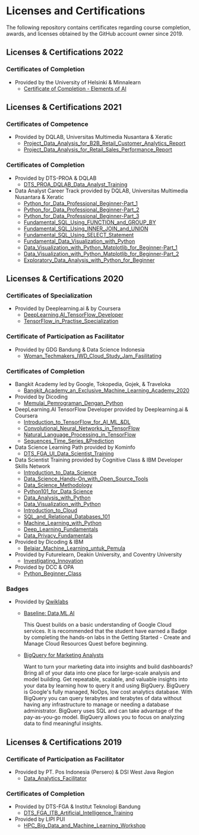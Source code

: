 # Licenses and Certifications
The following repository contains certificates regarding course completion, awards, and licenses obtained by the GitHub account owner since 2019.

## Licenses & Certifications 2022

### Certificates of Completion
- Provided by the University of Helsinki & Minnalearn
  + [Certificate of Completion - Elements of AI](licenses_certifications_2022/certificate-elements-of-ai.pdf)

## Licenses & Certifications 2021

### Certificates of Competence
- Provided by DQLAB, Universitas Multimedia Nusantara & Xeratic
  + [Project_Data_Analysis_for_B2B_Retail_Customer_Analytics_Report](licenses_certifications_2021/Project_Data_Analysis_for_B2B_Retail_Customer_Analytics_Report.pdf)
  + [Project_Data_Analysis_for_Retail_Sales_Performance_Report](licenses_certifications_2021/Project_Data_Analysis_for_B2B_Retail_Customer_Analytics_Report.pdf)
### Certificates of Completion
- Provided by DTS-PROA & DQLAB
  + [DTS_PROA_DQLAB_Data_Analyst_Training](licenses_certifications_2021/DTS_PROA_DQLAB_Data_Analyst_Training.pdf)
- Data Analyst Career Track provided by DQLAB, Universitas Multimedia Nusantara & Xeratic
  + [Python_for_Data_Professional_Beginner-Part_1](licenses_certifications_2021/_Python_for_Data_Professional_Beginner-Part_1.pdf)
  + [Python_for_Data_Professional_Beginner-Part_2](licenses_certifications_2021/_Python_for_Data_Professional_Beginner-Part_2.pdf)
  + [Python_for_Data_Professional_Beginner-Part_3](licenses_certifications_2021/_Python_for_Data_Professional_Beginner-Part_3.pdf)
  + [Fundamental_SQL_Using_FUNCTION_and_GROUP_BY](licenses_certifications_2021/Fundamental_SQL_Using_FUNCTION_and_GROUP_BY.pdf)
  + [Fundamental_SQL_Using_INNER_JOIN_and_UNION](licenses_certifications_2021/Fundamental_SQL_Using_INNER_JOIN_and_UNION.pdf)
  + [Fundamental_SQL_Using_SELECT_Statement](licenses_certifications_2021/Fundamental_SQL_Using_SELECT_Statement.pdf)
  + [Fundamental_Data_Visualization_with_Python](licenses_certifications_2021/Fundamental_Data_Visualization_with_Python.pdf)
  + [Data_Visualization_with_Python_Matplotlib_for_Beginner-Part_1](licenses_certifications_2021/Data_Visualization_with_Python_Matplotlib_for_Beginner-Part_1.pdf)
  + [Data_Visualization_with_Python_Matplotlib_for_Beginner-Part_2](licenses_certifications_2021/Data_Visualization_with_Python_Matplotlib_for_Beginner-Part_2.pdf)
  + [Exploratory_Data_Analysis_with_Python_for_Beginner](licenses_certifications_2021/Exploratory_Data_Analysis_with_Python_for_Beginner.pdf)
  
## Licenses & Certifications 2020
### Certificates of Specialization
- Provided by Deeplearning.ai & by Coursera
  + [DeepLearning.AI_TensorFlow_Developer](licenses_certifications_2020/DeepLearning.AI_TensorFlow_Developer.pdf)
  + [TensorFlow_in_Practise_Specialization](licenses_certifications_2020/TensorFlow_in_Practise_Specialization.pdf)

### Certificate of Participation as Facilitator
- Provided by GDG Bandung & Data Science Indonesia
  + [Woman_Techmakers_IWD_Cloud_Study_Jam_Fasilitating](licenses_certifications_2020/Woman_Techmakers_IWD_Cloud_Study_Jam_Fasilitating.pdf)

### Certificates of Completion
- Bangkit Academy led by Google, Tokopedia, Gojek, & Traveloka
  + [Bangkit_Academy_an_Exclusive_Machine_Learning_Academy_2020](https://github.com/noernimat/licenses-certifications/blob/main/licenses_certifications_2020/Bangkit_Academy_an_Exclusive_Machine_Learning_Academy_2020.pdf)
- Provided by Dicoding
  + [Memulai_Pemrograman_Dengan_Python](licenses_certifications_2020/Memulai_Pemrograman_Dengan_Python.pdf)
- DeepLearning.AI TensorFlow Developer provided by Deeplearning.ai & Coursera 
  + [Introduction_to_TensorFlow_for_AI_ML_&DL](licenses_certifications_2020/Introduction_to_TensorFlow_for_AI_ML_&DL.pdf)
  + [Convolutional_Neural_Networks_in_TensorFlow](licenses_certifications_2020/Convolutional_Neural_Networks_in_TensorFlow.pdf)
  + [Natural_Language_Processing_in_TensorFlow](licenses_certifications_2020/Natural_Language_Processing_in_TensorFlow.pdf)
  + [Sequences_Time_Series_&Prediction](licenses_certifications_2020/Sequences_Time_Series_&Prediction.pdf)
- Data Science Learning Path provided by Kominfo
  + [DTS_FGA_UI_Data_Scientist_Training](licenses_certifications_2020/DTS_FGA_UI_Data_Scientist_Training.pdf)
- Data Scientist Training provided by Cognitive Class & IBM Developer Skills Network
  + [Introduction_to_Data_Science](licenses_certifications_2020/Introduction_to_Data_Science.pdf)
  + [Data_Science_Hands-On_with_Open_Source_Tools](licenses_certifications_2020/Data_Science_Hands-On_with_Open_Source_Tools.pdf)
  + [Data_Science_Methodology](licenses_certifications_2020/Data_Science_Methodology.pdf)
  + [Python101_for_Data Science](licenses_certifications_2020/Python101_for_Data%20Science.pdf)
  + [Data_Analysis_with_Python](licenses_certifications_2020/Data_Analysis_with_Python.pdf)
  + [Data_Visualization_with_Python](licenses_certifications_2020/Data_Visualization_with_Python.pdf)
  + [Introduction_to_Cloud](licenses_certifications_2020/Introduction_to_Cloud.pdf)
  + [SQL_and_Relational_Databases_101](licenses_certifications_2020/SQL_and_Relational_Databases_101.pdf)
  + [Machine_Learning_with_Python](licenses_certifications_2020/Machine_Learning_with_Python.pdf)
  + [Deep_Learning_Fundamentals](licenses_certifications_2020/Deep_Learning_Fundamentals.pdf)
  + [Data_Privacy_Fundamentals](licenses_certifications_2020/Data_Privacy_Fundamentals.pdf)
- Provided by Dicoding & IBM
  + [Belajar_Machine_Learning_untuk_Pemula](licenses_certifications_2020/Belajar_Machine_Learning_untuk_Pemula.pdf)
- Provided by Futurelearn, Deakin University, and Coventry University
  + [Investigating_Innovation](licenses_certifications_2020/Investigating_Innovation.pdf)
- Provided by DCC & OPA 
  + [Python_Beginner_Class](licenses_certifications_2020/Python_Beginner_Class.pdf)

### Badges
- Provided by [Qwiklabs](https://www.qwiklabs.com/public_profiles/8ff4f9dc-f70c-44f0-ae1c-4e7850b3c937)
  + [Baseline: Data,ML,AI](licenses_certifications_2020/badges_baseline_data_ml_ai.png) 

    This Quest builds on a basic understanding of Google Cloud services. It is recommended that the student have earned a Badge by completing the hands-on labs in the Getting Started - Create and Manage Cloud Resources Quest before beginning.
 
  + [BigQuery for Marketing Analysts](licenses_certifications_2020/badges_bigquery_for_marketing_analysts.png)
    
    Want to turn your marketing data into insights and build dashboards? Bring all of your data into one place for large-scale analysis and model building. Get repeatable, scalable, and valuable insights into your data by learning how to query it and using BigQuery. BigQuery is Google's fully managed, NoOps, low cost analytics database. With BigQuery you can query terabytes and terabytes of data without having any infrastructure to manage or needing a database administrator. BigQuery uses SQL and can take advantage of the pay-as-you-go model. BigQuery allows you to focus on analyzing data to find meaningful insights.
    
## Licenses & Certifications 2019
### Certificate of Participation as Facilitator 
- Provided by PT. Pos Indonesia (Persero) & DSI West Java Region
  + [Data_Analytics_Facilitator](licenses_certifications_2019/Data_Analytics_Facilitator.pdf) 

### Certificates of Completion
- Provided by DTS-FGA & Institut Teknologi Bandung
  + [DTS_FGA_ITB_Artificial_Intelligence_Training](licenses_certifications_2019/DTS_FGA_ITB_Artificial_Intelligence_Training.pdf)
- Provided by LIPI PUI
  + [HPC_Big_Data_and_Machine_Learning_Workshop](licenses_certifications_2019/HPC_Big_Data_and_Machine_Learning_Workshop.pdf) 



